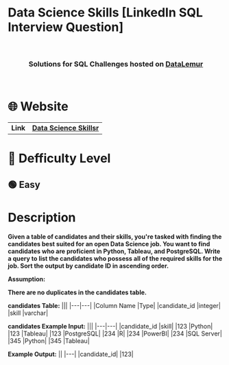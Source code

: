 # Data Science Skills [LinkedIn SQL Interview Question]

 <br>
<div align="center"> 

  <h3>Solutions for SQL Challenges hosted on <a href="https://datalemur.com/">DataLemur</a></h3>
 
</div>
 <br>

# 🌐 Website
|||
|---|---|
|**Link**|**<a href="https://datalemur.com/questions/matching-skills">Data Science Skillsr<a>**|
  
# 🎯 Defficulty Level
  
<h2> 🟢 Easy </h2>
 
# Description

**Given a table of candidates and their skills, you're tasked with finding the candidates best suited for an open Data Science job. You want to find candidates who are proficient in Python, Tableau, and PostgreSQL.
Write a query to list the candidates who possess all of the required skills for the job. Sort the output by candidate ID in ascending order.**

**Assumption:**

**There are no duplicates in the candidates table.**

**candidates Table:**
|||
|---|---|
|Column Name	|Type|
|candidate_id	|integer|
|skill	|varchar|

**candidates Example Input:**
|||
|---|---|
|candidate_id	|skill|
|123	|Python|
|123	|Tableau|
|123	|PostgreSQL|
|234	|R|
|234	|PowerBI|
|234	|SQL Server|
|345	|Python|
|345	|Tableau|

**Example Output:**
||
|---|
|candidate_id|
|123|
